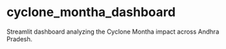 # cyclone_montha_dashboard
Streamlit dashboard analyzing the Cyclone Montha impact across Andhra Pradesh.

